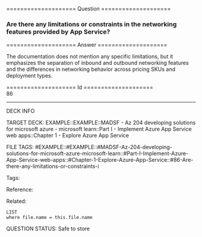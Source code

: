 ==================== Question ====================  

### Are there any limitations or constraints in the networking features provided by App Service?  

==================== Answer ====================  

The documentation does not mention any specific limitations, but it emphasizes the separation of inbound and outbound networking features and the differences in networking behavior across pricing SKUs and deployment types.

==================== Id ====================  
86

---

DECK INFO

TARGET DECK: EXAMPLE::EXAMPLE::MADSF - Az 204 developing solutions for microsoft azure - microsoft learn::Part I - Implement Azure App Service web apps::Chapter 1 - Explore Azure App Service

FILE TAGS: #EXAMPLE::#EXAMPLE::#MADSF-Az-204-developing-solutions-for-microsoft-azure-microsoft-learn::#Part-I-Implement-Azure-App-Service-web-apps::#Chapter-1-Explore-Azure-App-Service::#86-Are-there-any-limitations-or-constraints-i

Tags:

Reference:

Related:

```dataview
LIST
where file.name = this.file.name
```
QUESTION STATUS: Safe to store
